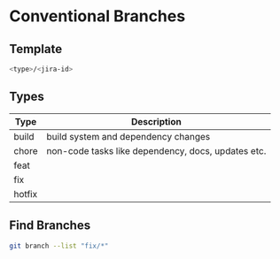 # Conventional Branches

## Template

```bash
<type>/<jira-id>
```

## Types

| **Type** | **Description**                                    |
|----------|----------------------------------------------------|
| build    | build system and dependency changes                |
| chore    | non-code tasks like dependency, docs, updates etc. |
| feat     |                                                    |
| fix      |                                                    |
| hotfix   |                                                    |

## Find Branches

```bash
git branch --list "fix/*"
```

